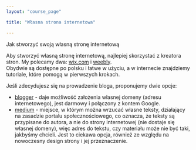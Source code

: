 ```yaml
---
layout: "course_page"

title: "Własna strona internetowa"

---
```


<div class="text-center screen-title">
Jak stworzyć swoją własną stronę internetową
</div>

<div class="screen-content">
  <p>
Aby stworzyć własną stronę internetową, najlepiej skorzystać z kreatora stron. My polecamy dwa: <a class="content-link" target="_blank" href="https://pl.wix.com/">wix.com</a> i <a class="content-link" target="_blank" href="https://www.weebly.com/">weebly</a>.<br/>
Obydwie są dostępne po polsku i łatwe w użyciu, a w internecie znajdziemy tutoriale, które pomogą w pierwszych krokach.
  </p> 
  
  <p>
  Jeśli zdecydujesz się na prowadzenie bloga, proponujemy dwie opcje:
  </p>
  
  <p>
  <ul>
<li class="bullet"> <a class="content-link" target="_blank" href="https://www.blogger.com">blogger</a> - daje możliwość założenia własnej domeny (adresu internetowego), jest darmowy i połączony z kontem Google.</li>
<li class="bullet"><a class="content-link" target="_blank" href="https://medium.com/">medium</a> - miejsce, w którym można wrzucać własne teksty, działający na zasadzie portalu społecznościowego, co oznacza, że teksty są przypisane do autora, a nie do strony internetowej (nie dostaje się własnej domeny), więc adres do tekstu, czy materiału może nie być taki, jakbyśmy chcieli. Jest to ciekawa opcja, również ze względu na nowoczesny design strony i jej przeznaczenie.</li>
 </ul>
  </p>

</div> 
